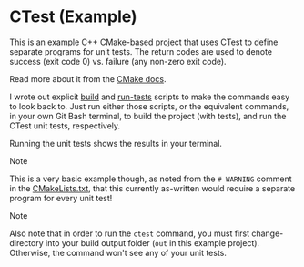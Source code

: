 # CTest (Example)
This is an example C++ CMake-based project that uses CTest to define separate programs for unit tests. The return codes are used to denote success (exit code 0) vs. failure (any non-zero exit code).

Read more about it from the [CMake docs](https://cmake.org/cmake/help/book/mastering-cmake/chapter/Testing%20With%20CMake%20and%20CTest.html).

I wrote out explicit [build](./build.sh) and [run-tests](./run-tests.sh) scripts to make the commands easy to look back to. Just run either those scripts, or the equivalent commands, in your own Git Bash terminal, to build the project (with tests), and run the CTest unit tests, respectively.

Running the unit tests shows the results in your terminal.

> [!NOTE]
> This is a very basic example though, as noted from the `# WARNING` comment in the [CMakeLists.txt](./CMakeLists.txt), that this currently as-written would require a separate program for every unit test!

> [!NOTE]
> Also note that in order to run the `ctest` command, you must first change-directory into your build output folder (`out` in this example project). Otherwise, the command won't see any of your unit tests.
